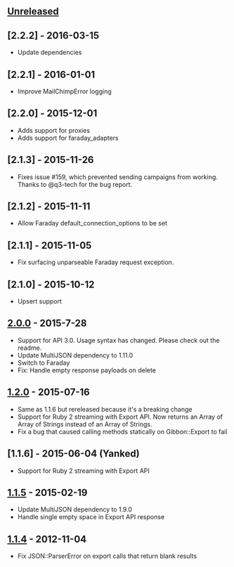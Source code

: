 ## [Unreleased][unreleased]

## [2.2.2] - 2016-03-15
- Update dependencies

## [2.2.1] - 2016-01-01
- Improve MailChimpError logging

## [2.2.0] - 2015-12-01
- Adds support for proxies
- Adds support for faraday_adapters

## [2.1.3] - 2015-11-26
- Fixes issue #159, which prevented sending campaigns from working. Thanks to @q3-tech for the bug report.

## [2.1.2] - 2015-11-11
- Allow Faraday default\_connection\_options to be set

## [2.1.1] - 2015-11-05
- Fix surfacing unparseable Faraday request exception.

## [2.1.0] - 2015-10-12
- Upsert support

## [2.0.0] - 2015-7-28
- Support for API 3.0. Usage syntax has changed. Please check out the readme.
- Update MultiJSON dependency to 1.11.0
- Switch to Faraday
- Fix: Handle empty response payloads on delete

## [1.2.0] - 2015-07-16
- Same as 1.1.6 but rereleased because it's a breaking change
- Support for Ruby 2 streaming with Export API. Now returns an Array of Array of Strings instead of an Array of Strings.
- Fix a bug that caused calling methods statically on Gibbon::Export to fail

## [1.1.6] - 2015-06-04 (Yanked)
- Support for Ruby 2 streaming with Export API

## [1.1.5] - 2015-02-19
- Update MultiJSON dependency to 1.9.0
- Handle single empty space in Export API response

## [1.1.4] - 2012-11-04
- Fix JSON::ParserError on export calls that return blank results

[unreleased]: https://github.com/amro/gibbon/compare/v2.0.0...HEAD
[2.0.0]: https://github.com/amro/gibbon/compare/v1.2.0...v2.0.0
[1.2.0]: https://github.com/amro/gibbon/compare/v1.1.5...v1.2.0
[1.1.5]: https://github.com/amro/gibbon/compare/v1.1.5...v1.1.4
[1.1.4]: https://github.com/amro/gibbon/compare/v1.1.3...v1.1.4
